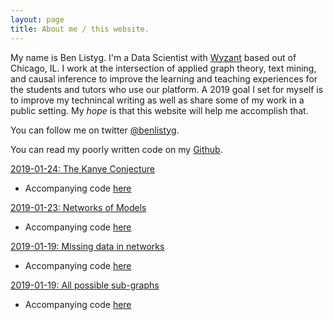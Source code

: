 ```yaml
---
layout: page
title: About me / this website.
---
```


My name is Ben Listyg. I'm a Data Scientist with [Wyzant](https://www.wyzant.com) based out of Chicago, IL. I work at the intersection of applied graph theory, text mining, and causal inference to improve the learning and teaching experiences for the students and tutors who use our platform. A 2019 goal I set for myself is to improve my technincal writing as well as share some of my work in a public setting. My _hope_ is that this website will help me accomplish that. 

You can follow me on twitter [@benlistyg](https://www.twitter.com/benlistyg).

You can read my poorly written code on my [Github](https://www.github.com/blistyg).

[2019-01-24: The Kanye Conjecture](http://rpubs.com/blistyg/thekanyeconjecture)

- Accompanying code [here](https://github.com/BListyg/KanyeCausalImpact)

[2019-01-23: Networks of Models](http://rpubs.com/blistyg/networksofmodels)

- Accompanying code [here](https://github.com/BListyg/Model-Selection-Network)

[2019-01-19: Missing data in networks](https://rpubs.com/blistyg/missingnetworks)

- Accompanying code [here](https://github.com/BListyg/Missingness-in-Networks)

[2019-01-19: All possible sub-graphs](https://rpubs.com/blistyg/subgraphs)

- Accompanying code [here](https://github.com/BListyg/Graph-Combinatorics)

